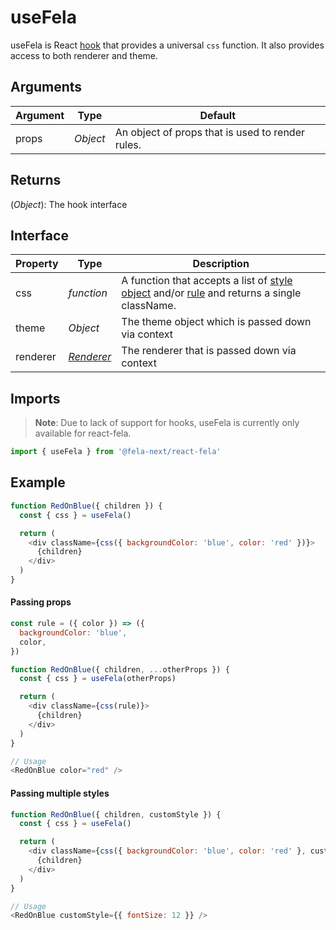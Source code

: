 # useFela

useFela is React [hook](https://reactjs.org/docs/hooks-intro.html) that provides a universal `css` function. It also provides access to both renderer and theme.

## Arguments

| Argument | Type | Default | 
| --- | --- | --- |
| props | *Object* | An object of props that is used to render rules. |

## Returns
(*Object*): The hook interface

## Interface
| Property | Type | Description |
| --- | --- | --- |
| css | *function* | A function that accepts a list of [style object](../basics/Rules.md#styleobject) and/or [rule](../basics/Rules.md) and returns a single className. |
| theme | *Object* | The theme object which is passed down via context |
| renderer | *[Renderer](../../basics/Renderer.md)* | The renderer that is passed down via context |

## Imports
> **Note**: Due to lack of support for hooks, useFela is currently only available for react-fela.
```javascript
import { useFela } from '@fela-next/react-fela'
```

## Example
```javascript
function RedOnBlue({ children }) {
  const { css } = useFela()

  return (
    <div className={css({ backgroundColor: 'blue', color: 'red' })}>
      {children}
    </div>
  )
}
```

#### Passing props
```javascript
const rule = ({ color }) => ({
  backgroundColor: 'blue',
  color,
})

function RedOnBlue({ children, ...otherProps }) {
  const { css } = useFela(otherProps)

  return (
    <div className={css(rule)}>
      {children}
    </div>
  )
}

// Usage
<RedOnBlue color="red" /> 
```

#### Passing multiple styles
```javascript
function RedOnBlue({ children, customStyle }) {
  const { css } = useFela()

  return (
    <div className={css({ backgroundColor: 'blue', color: 'red' }, customStyle)}>
      {children}
    </div>
  )
}

// Usage
<RedOnBlue customStyle={{ fontSize: 12 }} /> 
```